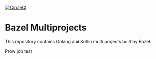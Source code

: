 [![CircleCI](https://circleci.com/gh/soushin/bazel-multiprojects/tree/master.svg?style=svg)](https://circleci.com/gh/soushin/bazel-multiprojects/tree/master)

# Bazel Multiprojects

This repository contains Golang and Kotlin multi projects built by Bazel.

Prow job test
